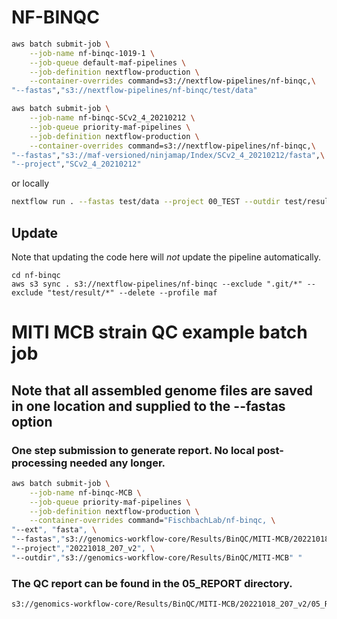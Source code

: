 NF-BINQC
====================

```bash
aws batch submit-job \
    --job-name nf-binqc-1019-1 \
    --job-queue default-maf-pipelines \
    --job-definition nextflow-production \
    --container-overrides command=s3://nextflow-pipelines/nf-binqc,\
"--fastas","s3://nextflow-pipelines/nf-binqc/test/data"
```

```bash
aws batch submit-job \
    --job-name nf-binqc-SCv2_4_20210212 \
    --job-queue priority-maf-pipelines \
    --job-definition nextflow-production \
    --container-overrides command=s3://nextflow-pipelines/nf-binqc,\
"--fastas","s3://maf-versioned/ninjamap/Index/SCv2_4_20210212/fasta",\
"--project","SCv2_4_20210212"
```

or locally

```bash
nextflow run . --fastas test/data --project 00_TEST --outdir test/result/
```

## Update

Note that updating the code here will *not* update the pipeline automatically.

```{bash}
cd nf-binqc
aws s3 sync . s3://nextflow-pipelines/nf-binqc --exclude ".git/*" --exclude "test/result/*" --delete --profile maf
```

# MITI MCB strain QC example batch job
## Note that all assembled genome files are saved in one location and supplied to the --fastas option
### One step submission to generate report. No local post-processing needed any longer.

```bash
aws batch submit-job \
    --job-name nf-binqc-MCB \
    --job-queue priority-maf-pipelines \
    --job-definition nextflow-production \
    --container-overrides command="FischbachLab/nf-binqc, \
"--ext", "fasta", \
"--fastas","s3://genomics-workflow-core/Results/BinQC/MITI-MCB/20221018/fasta", \
"--project","20221018_207_v2", \
"--outdir","s3://genomics-workflow-core/Results/BinQC/MITI-MCB" "
```


### The QC report can be found in the 05_REPORT directory.
```bash
s3://genomics-workflow-core/Results/BinQC/MITI-MCB/20221018_207_v2/05_REPORT/20221018_207_v2.report.csv
```
